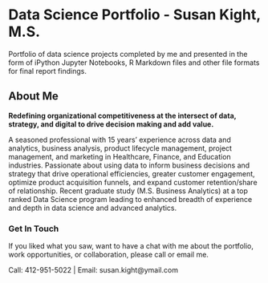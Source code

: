 # Data Science Portfolio - Susan Kight, M.S.

<p>Portfolio of data science projects completed by me and presented in the form of iPython Jupyter Notebooks, R Markdown files and other file formats for final report findings.</p>

<h2>About Me</h2>
<p><strong>Redefining organizational competitiveness at the intersect of data, strategy, and digital to drive decision making and add value.</strong></p>
<p>A seasoned professional with 15 years’ experience across data and analytics, business analysis, product lifecycle management, project management, and marketing in Healthcare, Finance, and Education industries. Passionate about using data to inform business decisions and strategy that drive operational efficiencies, greater customer engagement, optimize product acquisition funnels, and expand customer retention/share of relationship. Recent graduate study (M.S. Business Analytics) at a top ranked Data Science program leading to enhanced breadth of experience and depth in data science and advanced analytics.</p>



<h3>Get In Touch</h3>
<p>If you liked what you saw, want to have a chat with me about the portfolio, work opportunities, or collaboration, please call or email me.</p>
<p>Call: 412-951-5022  |  Email: susan.kight@ymail.com</p>
